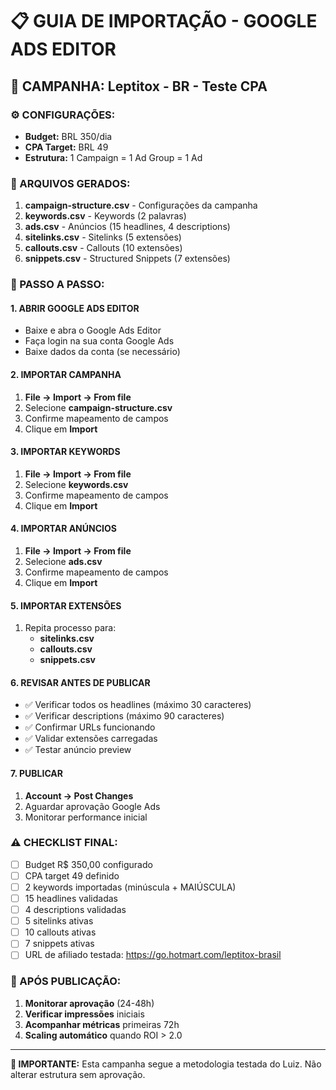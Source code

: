 # 📋 GUIA DE IMPORTAÇÃO - GOOGLE ADS EDITOR

## 🎯 CAMPANHA: Leptitox - BR - Teste CPA

### ⚙️ CONFIGURAÇÕES:
- **Budget:** BRL 350/dia
- **CPA Target:** BRL 49
- **Estrutura:** 1 Campaign = 1 Ad Group = 1 Ad

### 📁 ARQUIVOS GERADOS:
1. **campaign-structure.csv** - Configurações da campanha
2. **keywords.csv** - Keywords (2 palavras)
3. **ads.csv** - Anúncios (15 headlines, 4 descriptions)
4. **sitelinks.csv** - Sitelinks (5 extensões)
5. **callouts.csv** - Callouts (10 extensões)
6. **snippets.csv** - Structured Snippets (7 extensões)

### 📝 PASSO A PASSO:

#### 1. ABRIR GOOGLE ADS EDITOR
- Baixe e abra o Google Ads Editor
- Faça login na sua conta Google Ads
- Baixe dados da conta (se necessário)

#### 2. IMPORTAR CAMPANHA
1. **File → Import → From file**
2. Selecione **campaign-structure.csv**
3. Confirme mapeamento de campos
4. Clique em **Import**

#### 3. IMPORTAR KEYWORDS
1. **File → Import → From file**
2. Selecione **keywords.csv**
3. Confirme mapeamento de campos
4. Clique em **Import**

#### 4. IMPORTAR ANÚNCIOS
1. **File → Import → From file**
2. Selecione **ads.csv**
3. Confirme mapeamento de campos
4. Clique em **Import**

#### 5. IMPORTAR EXTENSÕES
1. Repita processo para:
   - **sitelinks.csv**
   - **callouts.csv** 
   - **snippets.csv**

#### 6. REVISAR ANTES DE PUBLICAR
- ✅ Verificar todos os headlines (máximo 30 caracteres)
- ✅ Verificar descriptions (máximo 90 caracteres)
- ✅ Confirmar URLs funcionando
- ✅ Validar extensões carregadas
- ✅ Testar anúncio preview

#### 7. PUBLICAR
1. **Account → Post Changes**
2. Aguardar aprovação Google Ads
3. Monitorar performance inicial

### ⚠️ CHECKLIST FINAL:
- [ ] Budget R$ 350,00 configurado
- [ ] CPA target 49 definido
- [ ] 2 keywords importadas (minúscula + MAIÚSCULA)
- [ ] 15 headlines validadas
- [ ] 4 descriptions validadas
- [ ] 5 sitelinks ativas
- [ ] 10 callouts ativas
- [ ] 7 snippets ativas
- [ ] URL de afiliado testada: https://go.hotmart.com/leptitox-brasil

### 🚀 APÓS PUBLICAÇÃO:
1. **Monitorar aprovação** (24-48h)
2. **Verificar impressões** iniciais
3. **Acompanhar métricas** primeiras 72h
4. **Scaling automático** quando ROI > 2.0

---
**📌 IMPORTANTE:** Esta campanha segue a metodologia testada do Luiz. Não alterar estrutura sem aprovação.